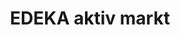 ---
title: "EDEKA aktiv markt"
url: /hamburg/edeka-aktiv-markt-fabriciusstrasse/
shop: Supermarkt
---